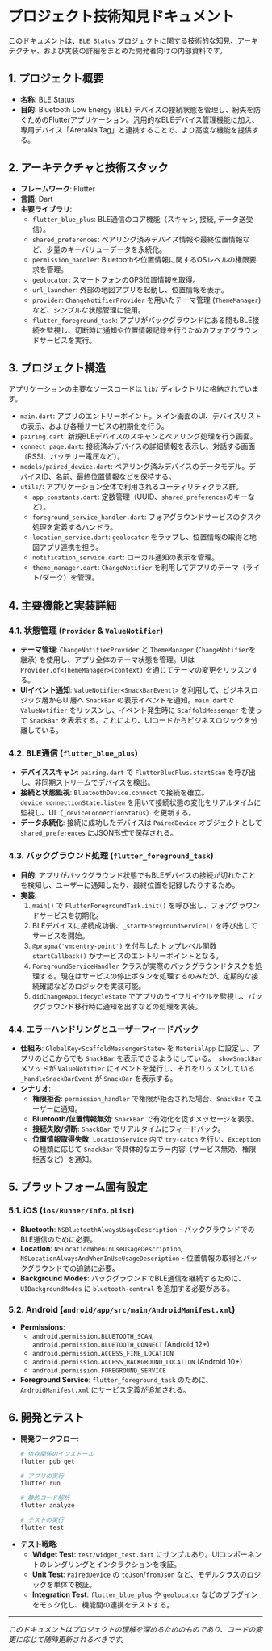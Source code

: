 # プロジェクト技術知見ドキュメント

このドキュメントは、`BLE Status` プロジェクトに関する技術的な知見、アーキテクチャ、および実装の詳細をまとめた開発者向けの内部資料です。

## 1. プロジェクト概要

- **名称**: BLE Status
- **目的**: Bluetooth Low Energy (BLE) デバイスの接続状態を管理し、紛失を防ぐためのFlutterアプリケーション。汎用的なBLEデバイス管理機能に加え、専用デバイス「AreraNaiTag」と連携することで、より高度な機能を提供する。

## 2. アーキテクチャと技術スタック

- **フレームワーク**: Flutter
- **言語**: Dart
- **主要ライブラリ**:
    - `flutter_blue_plus`: BLE通信のコア機能（スキャン, 接続, データ送受信）。
    - `shared_preferences`: ペアリング済みデバイス情報や最終位置情報など、少量のキーバリューデータを永続化。
    - `permission_handler`: Bluetoothや位置情報に関するOSレベルの権限要求を管理。
    - `geolocator`: スマートフォンのGPS位置情報を取得。
    - `url_launcher`: 外部の地図アプリを起動し、位置情報を表示。
    - `provider`: `ChangeNotifierProvider` を用いたテーマ管理 (`ThemeManager`) など、シンプルな状態管理に使用。
    - `flutter_foreground_task`: アプリがバックグラウンドにある間もBLE接続を監視し、切断時に通知や位置情報記録を行うためのフォアグラウンドサービスを実行。

## 3. プロジェクト構造

アプリケーションの主要なソースコードは `lib/` ディレクトリに格納されています。

- `main.dart`: アプリのエントリーポイント。メイン画面のUI、デバイスリストの表示、および各種サービスの初期化を行う。
- `pairing.dart`: 新規BLEデバイスのスキャンとペアリング処理を行う画面。
- `connect_page.dart`: 接続済みデバイスの詳細情報を表示し、対話する画面（RSSI、バッテリー電圧など）。
- `models/paired_device.dart`: ペアリング済みデバイスのデータモデル。デバイスID、名前、最終位置情報などを保持する。
- `utils/`: アプリケーション全体で利用されるユーティリティクラス群。
    - `app_constants.dart`: 定数管理（UUID、`shared_preferences`のキーなど）。
    - `foreground_service_handler.dart`: フォアグラウンドサービスのタスク処理を定義するハンドラ。
    - `location_service.dart`: `geolocator` をラップし、位置情報の取得と地図アプリ連携を担う。
    - `notification_service.dart`: ローカル通知の表示を管理。
    - `theme_manager.dart`: `ChangeNotifier` を利用してアプリのテーマ（ライト/ダーク）を管理。

## 4. 主要機能と実装詳細

### 4.1. 状態管理 (`Provider` & `ValueNotifier`)

- **テーマ管理**: `ChangeNotifierProvider` と `ThemeManager` (`ChangeNotifier`を継承) を使用し、アプリ全体のテーマ状態を管理。UIは `Provider.of<ThemeManager>(context)` を通じてテーマの変更をリッスンする。
- **UIイベント通知**: `ValueNotifier<SnackBarEvent?>` を利用して、ビジネスロジック層からUI層へ `SnackBar` の表示イベントを通知。`main.dart`で `ValueNotifier` をリッスンし、イベント発生時に `ScaffoldMessenger` を使って `SnackBar` を表示する。これにより、UIコードからビジネスロジックを分離している。

### 4.2. BLE通信 (`flutter_blue_plus`)

- **デバイススキャン**: `pairing.dart` で `FlutterBluePlus.startScan` を呼び出し、非同期ストリームでデバイスを検出。
- **接続と状態監視**: `BluetoothDevice.connect` で接続を確立。`device.connectionState.listen` を用いて接続状態の変化をリアルタイムに監視し、UI（`_deviceConnectionStatus`）を更新する。
- **データ永続化**: 接続に成功したデバイスは `PairedDevice` オブジェクトとして `shared_preferences` にJSON形式で保存される。

### 4.3. バックグラウンド処理 (`flutter_foreground_task`)

- **目的**: アプリがバックグラウンド状態でもBLEデバイスの接続が切れたことを検知し、ユーザーに通知したり、最終位置を記録したりするため。
- **実装**: 
    1.  `main()` で `FlutterForegroundTask.init()` を呼び出し、フォアグラウンドサービスを初期化。
    2.  BLEデバイスに接続成功後、`_startForegroundService()` を呼び出してサービスを開始。
    3.  `@pragma('vm:entry-point')` を付与したトップレベル関数 `startCallback()` がサービスのエントリーポイントとなる。
    4.  `ForegroundServiceHandler` クラスが実際のバックグラウンドタスクを処理する。現在はサービスの停止ボタンを処理するのみだが、定期的な接続確認などのロジックを実装可能。
    5.  `didChangeAppLifecycleState` でアプリのライフサイクルを監視し、バックグラウンド移行時に通知を出すなどの処理を実装。

### 4.4. エラーハンドリングとユーザーフィードバック

- **仕組み**: `GlobalKey<ScaffoldMessengerState>` を `MaterialApp` に設定し、アプリのどこからでも `SnackBar` を表示できるようにしている。`_showSnackBar` メソッドが `ValueNotifier` にイベントを発行し、それをリッスンしている `_handleSnackBarEvent` が `SnackBar` を表示する。
- **シナリオ**: 
    - **権限拒否**: `permission_handler` で権限が拒否された場合、`SnackBar` でユーザーに通知。
    - **Bluetooth/位置情報無効**: `SnackBar` で有効化を促すメッセージを表示。
    - **接続失敗/切断**: `SnackBar` でリアルタイムにフィードバック。
    - **位置情報取得失敗**: `LocationService` 内で `try-catch` を行い、`Exception` の種類に応じて `SnackBar` で具体的なエラー内容（サービス無効、権限拒否など）を通知。

## 5. プラットフォーム固有設定

### 5.1. iOS (`ios/Runner/Info.plist`)

- **Bluetooth**: `NSBluetoothAlwaysUsageDescription` - バックグラウンドでのBLE通信のために必要。
- **Location**: `NSLocationWhenInUseUsageDescription`, `NSLocationAlwaysAndWhenInUseUsageDescription` - 位置情報の取得とバックグラウンドでの追跡に必要。
- **Background Modes**: バックグラウンドでBLE通信を継続するために、`UIBackgroundModes` に `bluetooth-central` を追加する必要がある。

### 5.2. Android (`android/app/src/main/AndroidManifest.xml`)

- **Permissions**:
    - `android.permission.BLUETOOTH_SCAN`, `android.permission.BLUETOOTH_CONNECT` (Android 12+)
    - `android.permission.ACCESS_FINE_LOCATION`
    - `android.permission.ACCESS_BACKGROUND_LOCATION` (Android 10+)
    - `android.permission.FOREGROUND_SERVICE`
- **Foreground Service**: `flutter_foreground_task` のために、`AndroidManifest.xml` にサービス定義が追加される。

## 6. 開発とテスト

- **開発ワークフロー**:
  ```bash
  # 依存関係のインストール
  flutter pub get
  
  # アプリの実行
  flutter run
  
  # 静的コード解析
  flutter analyze
  
  # テストの実行
  flutter test
  ```
- **テスト戦略**:
    - **Widget Test**: `test/widget_test.dart` にサンプルあり。UIコンポーネントのレンダリングとインタラクションを検証。
    - **Unit Test**: `PairedDevice` の `toJson`/`fromJson` など、モデルクラスのロジックを単体で検証。
    - **Integration Test**: `flutter_blue_plus` や `geolocator` などのプラグインをモック化し、機能間の連携をテストする。

---
*このドキュメントはプロジェクトの理解を深めるためのものであり、コードの変更に応じて随時更新されるべきです。*